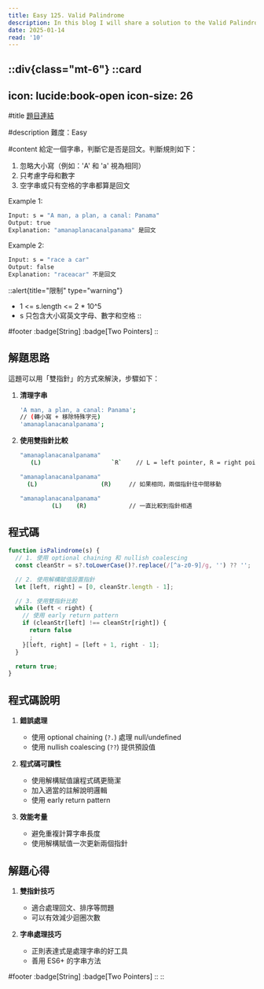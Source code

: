 ```yaml
---
title: Easy 125. Valid Palindrome
description: In this blog I will share a solution to the Valid Palindrome problem.
date: 2025-01-14
read: '10'
---
```


::div{class="mt-6"}
  ::card
  ---
  icon: lucide:book-open
  icon-size: 26
  ---

  #title
  [題目連結](https://leetcode.com/problems/valid-palindrome/)

  #description
  難度：Easy

  #content
  給定一個字串，判斷它是否是回文。判斷規則如下：

  1. 忽略大小寫（例如：'A' 和 'a' 視為相同）
  2. 只考慮字母和數字
  3. 空字串或只有空格的字串都算是回文

  Example 1:

  ```bash
  Input: s = "A man, a plan, a canal: Panama"
  Output: true
  Explanation: "amanaplanacanalpanama" 是回文
  ```

  Example 2:

  ```bash
  Input: s = "race a car"
  Output: false
  Explanation: "raceacar" 不是回文
  ```

  ::alert{title="限制" type="warning"}
  - 1 <= s.length <= 2 * 10^5
  - s 只包含大小寫英文字母、數字和空格
  ::

  #footer
  :badge[String]
  :badge[Two Pointers]
  ::

## 解題思路
  這題可以用「雙指針」的方式來解決，步驟如下：

  1. **清理字串**

     ```bash
     'A man, a plan, a canal: Panama';
     // (轉小寫 + 移除特殊字元)
     'amanaplanacanalpanama';
     ```

  2. **使用雙指針比較**

     ```bash
     "amanaplanacanalpanama"
        (L)                    `R`    // L = left pointer, R = right pointer

     "amanaplanacanalpanama"
       (L)                  (R)     // 如果相同，兩個指針往中間移動

     "amanaplanacanalpanama"
              (L)    (R)            // 一直比較到指針相遇
     ```

  ## 程式碼

  ```javascript
  function isPalindrome(s) {
    // 1. 使用 optional chaining 和 nullish coalescing
    const cleanStr = s?.toLowerCase()?.replace(/[^a-z0-9]/g, '') ?? '';

    // 2. 使用解構賦值設置指針
    let [left, right] = [0, cleanStr.length - 1];

    // 3. 使用雙指針比較
    while (left < right) {
      // 使用 early return pattern
      if (cleanStr[left] !== cleanStr[right]) {
        return false
        ;
      }[left, right] = [left + 1, right - 1];
    }

    return true;
  }
  ```

  ## 程式碼說明

  1. **錯誤處理**

     - 使用 optional chaining (`?.`) 處理 null/undefined
     - 使用 nullish coalescing (`??`) 提供預設值

  2. **程式碼可讀性**

     - 使用解構賦值讓程式碼更簡潔
     - 加入適當的註解說明邏輯
     - 使用 early return pattern

  3. **效能考量**
     - 避免重複計算字串長度
     - 使用解構賦值一次更新兩個指針

  ## 解題心得

  1. **雙指針技巧**

     - 適合處理回文、排序等問題
     - 可以有效減少迴圈次數

  2. **字串處理技巧**
     - 正則表達式是處理字串的好工具
     - 善用 ES6+ 的字串方法

#footer
:badge[String]
:badge[Two Pointers]
::
::
